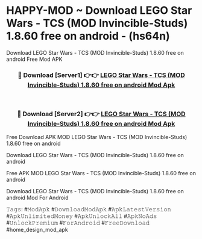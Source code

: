# HAPPY-MOD ~ Download LEGO Star Wars - TCS (MOD Invincible-Studs) 1.8.60 free on android - (hs64n)
Download LEGO Star Wars - TCS (MOD Invincible-Studs) 1.8.60 free on android Free Mod APK

<div align="center">
<h3>🔴 Download [Server1] 👉👉 <a href="https://apk-comot.site?title=LEGO_Star_Wars_-_TCS_(MOD_Invincible-Studs)_1.8.60_free_on_android">LEGO Star Wars - TCS (MOD Invincible-Studs) 1.8.60 free on android Mod Apk</a></h3><br>

<h3>🔴 Download [Server2] 👉👉 <a href="https://apk-comot.site?title=LEGO_Star_Wars_-_TCS_(MOD_Invincible-Studs)_1.8.60_free_on_android">LEGO Star Wars - TCS (MOD Invincible-Studs) 1.8.60 free on android Mod Apk</a></h3>
</div>


Free Download APK MOD LEGO Star Wars - TCS (MOD Invincible-Studs) 1.8.60 free on android

Download LEGO Star Wars - TCS (MOD Invincible-Studs) 1.8.60 free on android 

Free APK MOD LEGO Star Wars - TCS (MOD Invincible-Studs) 1.8.60 free on android 

Download LEGO Star Wars - TCS (MOD Invincible-Studs) 1.8.60 free on android Mod For Android

𝚃𝚊𝚐𝚜: #𝙼𝚘𝚍𝙰𝚙𝚔 #𝙳𝚘𝚠𝚗𝚕𝚘𝚊𝚍𝙼𝚘𝚍𝙰𝚙𝚔 #𝙰𝚙𝚔𝙻𝚊𝚝𝚎𝚜𝚝𝚅𝚎𝚛𝚜𝚒𝚘𝚗 #𝙰𝚙𝚔𝚄𝚗𝚕𝚒𝚖𝚒𝚝𝚎𝚍𝙼𝚘𝚗𝚎𝚢 #𝙰𝚙𝚔𝚄𝚗𝚕𝚘𝚌𝚔𝙰𝚕𝚕 #𝙰𝚙𝚔𝙽𝚘𝙰𝚍𝚜 #𝚄𝚗𝚕𝚘𝚌𝚔𝙿𝚛𝚎𝚖𝚒𝚞𝚖 #𝙵𝚘𝚛𝙰𝚗𝚍𝚛𝚘𝚒𝚍 #𝙵𝚛𝚎𝚎𝙳𝚘𝚠𝚗𝚕𝚘𝚊𝚍 #home_design_mod_apk